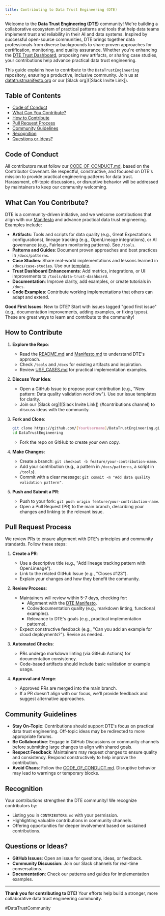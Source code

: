 ```yaml
---
title: Contributing to Data Trust Engineering (DTE)
---
```


Welcome to the **Data Trust Engineering (DTE)** community! We're building a collaborative ecosystem of practical patterns and tools that help data teams implement trust and reliability in their AI and data systems. Inspired by successful open-source communities, DTE brings together data professionals from diverse backgrounds to share proven approaches for certification, monitoring, and quality assurance. Whether you're enhancing the [DTE Trust Dashboard](/tools/data-trust-dashboard/DTE_Trust_Dashboard.html), proposing new artifacts, or sharing case studies, your contributions help advance practical data trust engineering.

This guide explains how to contribute to the `DataTrustEngineering` repository, ensuring a productive, inclusive community. Join us at [datatrustmanifesto.org](https://datatrustmanifesto.org) or our [Slack org]([Slack Invite Link]).

## Table of Contents
- [Code of Conduct](#code-of-conduct)
- [What Can You Contribute?](#what-can-you-contribute)
- [How to Contribute](#how-to-contribute)
- [Pull Request Process](#pull-request-process)
- [Community Guidelines](#community-guidelines)
- [Recognition](#recognition)
- [Questions or Ideas?](#questions-or-ideas)

## Code of Conduct

All contributors must follow our [CODE_OF_CONDUCT.md](/CODE_OF_CONDUCT.md), based on the Contributor Covenant. Be respectful, constructive, and focused on DTE's mission to provide practical engineering patterns for data trust. Harassment, off-topic discussions, or disruptive behavior will be addressed by maintainers to keep our community welcoming.

## What Can You Contribute?

DTE is a community-driven initiative, and we welcome contributions that align with our [Manifesto](/Manifesto.md) and advance practical data trust engineering. Examples include:

- **Artifacts**: Tools and scripts for data quality (e.g., Great Expectations configurations), lineage tracking (e.g., OpenLineage integrations), or AI governance (e.g., Fairlearn monitoring patterns). See `/tools`.
- **Patterns and Guides**: Document proven approaches and best practices in `/docs/patterns`.
- **Case Studies**: Share real-world implementations and lessons learned in `/docs/case-studies`. Use our [template](/docs/case-studies/template).
- **Trust Dashboard Enhancements**: Add metrics, integrations, or UI improvements to `/tools/data-trust-dashboard`.
- **Documentation**: Improve clarity, add examples, or create tutorials in `/docs`.
- **Code Examples**: Contribute working implementations that others can adapt and extend.

**Good First Issues**: New to DTE? Start with issues tagged "good first issue" (e.g., documentation improvements, adding examples, or fixing typos). These are great ways to learn and contribute to the community!

## How to Contribute

1. **Explore the Repo**:
   - Read the [README.md](/README.md) and [Manifesto.md](/Manifesto.md) to understand DTE's approach.
   - Check `/tools` and `/docs` for existing artifacts and inspiration.
   - Review [USE_CASES.md](/docs/patterns/USE_CASES.md) for practical implementation examples.

2. **Discuss Your Idea**:
   - Open a GitHub Issue to propose your contribution (e.g., "New pattern: Data quality validation workflow"). Use our issue templates for clarity.
   - Join our [Slack org]([Slack Invite Link]) (#contributions channel) to discuss ideas with the community.

3. **Fork and Clone**:
   ```bash
   git clone https://github.com/[YourUsername]/DataTrustEngineering.git
   cd DataTrustEngineering
   ```
   - Fork the repo on GitHub to create your own copy.

4. **Make Changes**:
   - Create a branch: `git checkout -b feature/your-contribution-name`.
   - Add your contribution (e.g., a pattern in `/docs/patterns`, a script in `/tools`).
   - Commit with a clear message: `git commit -m "Add data quality validation pattern"`.

5. **Push and Submit a PR**:
   - Push to your fork: `git push origin feature/your-contribution-name`.
   - Open a Pull Request (PR) to the main branch, describing your changes and linking to the relevant issue.

## Pull Request Process

We review PRs to ensure alignment with DTE's principles and community standards. Follow these steps:

1. **Create a PR**:
   - Use a descriptive title (e.g., "Add lineage tracking pattern with OpenLineage").
   - Link to the related GitHub Issue (e.g., "Closes #123").
   - Explain your changes and how they benefit the community.

2. **Review Process**:
   - Maintainers will review within 5-7 days, checking for:
     - Alignment with the [DTE Manifesto](/Manifesto.md).
     - Code/documentation quality (e.g., markdown linting, functional examples).
     - Relevance to DTE's goals (e.g., practical implementation patterns).
   - Expect constructive feedback (e.g., "Can you add an example for cloud deployments?"). Revise as needed.

3. **Automated Checks**:
   - PRs undergo markdown linting (via GitHub Actions) for documentation consistency.
   - Code-based artifacts should include basic validation or example usage.

4. **Approval and Merge**:
   - Approved PRs are merged into the main branch.
   - If a PR doesn't align with our focus, we'll provide feedback and suggest alternative approaches.

## Community Guidelines

- **Stay On-Topic**: Contributions should support DTE's focus on practical data trust engineering. Off-topic ideas may be redirected to more appropriate forums.
- **Be Collaborative**: Engage in GitHub Discussions or community channels before submitting large changes to align with shared goals.
- **Respect Feedback**: Maintainers may request changes to ensure quality and consistency. Respond constructively to help improve the contribution.
- **Avoid Chaos**: Follow the [CODE_OF_CONDUCT.md](/CODE_OF_CONDUCT.md). Disruptive behavior may lead to warnings or temporary blocks.

## Recognition

Your contributions strengthen the DTE community! We recognize contributors by:
- Listing you in `CONTRIBUTORS.md` with your permission.
- Highlighting valuable contributions in community channels.
- Offering opportunities for deeper involvement based on sustained contributions.

## Questions or Ideas?

- **GitHub Issues**: Open an issue for questions, ideas, or feedback.
- **Community Discussion**: Join our Slack channels for real-time conversations.
- **Documentation**: Check our patterns and guides for implementation examples.

---

**Thank you for contributing to DTE!** Your efforts help build a stronger, more collaborative data trust engineering community. 

#DataTrustCommunity
